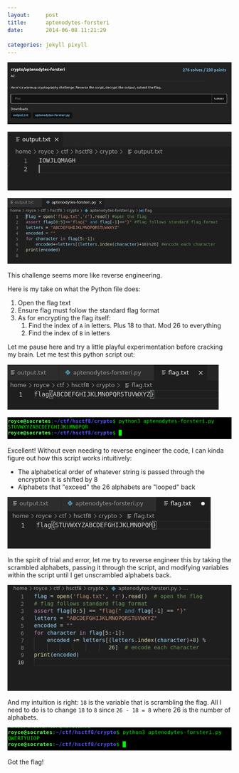 ```yaml
---
layout:     post
title:      aptenodytes-forsteri
date:       2014-06-08 11:21:29

categories: jekyll pixyll
---
```





![Challenge](/images/2021-06-22-aptenodytes-forsteri/Untitled.png)

![aptenodytes-forsteri%20%5BDone%5D%2033a4326170294e6486fecade35504a0b/Untitled%201.png](/images/2021-06-22-aptenodytes-forsteri/Untitled_1.png)

![aptenodytes-forsteri%20%5BDone%5D%2033a4326170294e6486fecade35504a0b/Untitled%202.png](/images/2021-06-22-aptenodytes-forsteri/Untitled_2.png)

This challenge seems more like reverse engineering.

Here is my take on what the Python file does:

1. Open the flag text
2. Ensure flag must follow the standard flag format
3. As for encrypting the flag itself:
    1. Find the index of `A` in letters. Plus 18 to that. Mod 26 to everything
    2. Find the index of `B` in letters

Let me pause here and try a little playful experimentation before cracking my brain. Let me test this python script out:

![aptenodytes-forsteri%20%5BDone%5D%2033a4326170294e6486fecade35504a0b/Untitled%203.png](/images/2021-06-22-aptenodytes-forsteri/Untitled_3.png)

![aptenodytes-forsteri%20%5BDone%5D%2033a4326170294e6486fecade35504a0b/Untitled%204.png](/images/2021-06-22-aptenodytes-forsteri/Untitled_4.png)

Excellent! Without even needing to reverse engineer the code, I can kinda figure out how this script works intuitively: 

- The alphabetical order of whatever string is passed through the encryption it is shifted by 8
- Alphabets that "exceed" the 26 alphabets are "looped" back

![aptenodytes-forsteri%20%5BDone%5D%2033a4326170294e6486fecade35504a0b/Untitled%205.png](/images/2021-06-22-aptenodytes-forsteri/Untitled_5.png)

In the spirit of trial and error, let me try to reverse engineer this by taking the scrambled alphabets, passing it through the script, and modifying variables within the script until I get unscrambled alphabets back.

![aptenodytes-forsteri%20%5BDone%5D%2033a4326170294e6486fecade35504a0b/Untitled%206.png](/images/2021-06-22-aptenodytes-forsteri/Untitled_6.png)

And my intuition is right: `18` is the variable that is scrambling the flag. All I need to do is to change `18` to `8` since `26 - 18 = 8` where 26 is the number of alphabets. 

![aptenodytes-forsteri%20%5BDone%5D%2033a4326170294e6486fecade35504a0b/Untitled%207.png](/images/2021-06-22-aptenodytes-forsteri/Untitled_7.png)

Got the flag!
